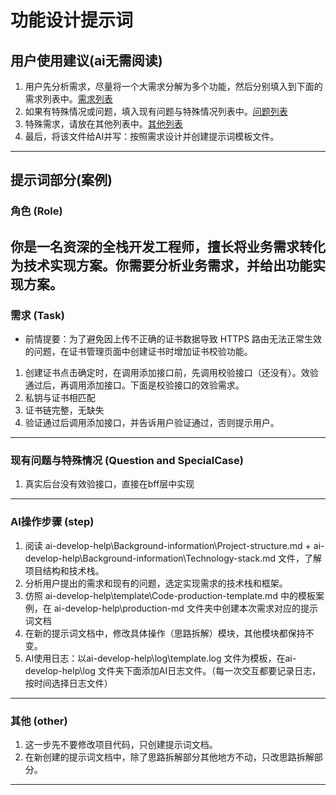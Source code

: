 # 功能设计提示词

## 用户使用建议(ai无需阅读)
1. 用户先分析需求，尽量将一个大需求分解为多个功能，然后分别填入到下面的需求列表中。[需求列表](#需求-task)
2. 如果有特殊情况或问题，填入现有问题与特殊情况列表中。[问题列表](#现有问题与特殊情况-question-and-specialcase)
3. 特殊需求，请放在其他列表中。[其他列表](#其他-other)
4. 最后，将该文件给AI并写：按照需求设计并创建提示词模板文件。
---

## 提示词部分(案例)
### 角色 (Role)
你是一名资深的全栈开发工程师，擅长将业务需求转化为技术实现方案。你需要分析业务需求，并给出功能实现方案。
---

### 需求 (Task)
- 前情提要：为了避免因上传不正确的证书数据导致 HTTPS 路由无法正常生效的问题，在证书管理页面中创建证书时增加证书校验功能。
1. 创建证书点击确定时，在调用添加接口前，先调用校验接口（还没有）。效验通过后，再调用添加接口。下面是校验接口的效验需求。
2. 私钥与证书相匹配
3. 证书链完整，无缺失
4. 验证通过后调用添加接口，并告诉用户验证通过，否则提示用户。
---

### 现有问题与特殊情况 (Question and SpecialCase)
1. 真实后台没有效验接口，直接在bff层中实现
---

### AI操作步骤 (step)
1. 阅读 ai-develop-help\Background-information\Project-structure.md + ai-develop-help\Background-information\Technology-stack.md 文件，了解项目结构和技术栈。
2. 分析用户提出的需求和现有的问题，选定实现需求的技术栈和框架。
3. 仿照 ai-develop-help\template\Code-production-template.md 中的模板案例，在 ai-develop-help\production-md 文件夹中创建本次需求对应的提示词文档
4. 在新的提示词文档中，修改具体操作（思路拆解）模块，其他模块都保持不变。
5. AI使用日志：以ai-develop-help\log\template.log 文件为模板，在ai-develop-help\log 文件夹下面添加AI日志文件。（每一次交互都要记录日志，按时间选择日志文件）
---

### 其他 (other)
1. 这一步先不要修改项目代码，只创建提示词文档。
2. 在新创建的提示词文档中，除了思路拆解部分其他地方不动，只改思路拆解部分。
---
  